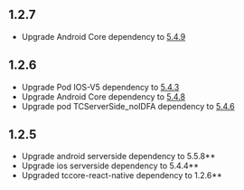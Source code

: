 ## 1.2.7

* Upgrade Android Core dependency to [5.4.9](https://github.com/CommandersAct/AndroidV5/blob/master/TCCore/changelog_Android_Core.md)

## 1.2.6

* Upgrade Pod IOS-V5 dependency to [5.4.3](https://github.com/CommandersAct/iOSV5/blob/master/TCCore/changelog_iOS_Core.md)
* Upgrade Android Core dependency to [5.4.8](https://github.com/CommandersAct/AndroidV5/blob/master/TCCore/changelog_Android_Core.md)
* Upgrade pod TCServerSide_noIDFA dependency to [5.4.6](https://github.com/CommandersAct/iOSV5/blob/master/TCServerSide/changelog_iOS_ServerSide.md)

## 1.2.5

* Upgrade android serverside dependency to 5.5.8**
* Upgrade ios serverside dependency to 5.4.4**
* Upgraded tccore-react-native dependency to 1.2.6**